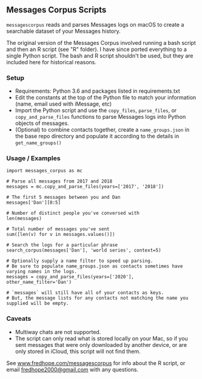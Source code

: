## Messages Corpus Scripts

`messagescorpus` reads and parses Messages logs on macOS to create a searchable dataset of your Messages history.

The original version of the Messages Corpus involved running a bash script and then an R script (see "R" folder). I have since ported everything to a single Python script. The bash and R script shouldn't be used, but they are included here for historical reasons.

### Setup

- Requirements: Python 3.6 and packages listed in requirements.txt
- Edit the constants at the top of the Python file to match your information (name, email used with iMessage, etc)
- Import the Python script and use the `copy_files`, `parse_files`, or `copy_and_parse_files` functions to parse Messages logs into Python objects of messages.
- (Optional) to combine contacts together, create a `name_groups.json` in the base repo directory and populate it according to the details in `get_name_groups()`

### Usage / Examples

```
import messages_corpus as mc

# Parse all messages from 2017 and 2018
messages = mc.copy_and_parse_files(years=['2017', '2018'])

# The first 5 messages between you and Dan
messages['Dan'][0:5]

# Number of distinct people you've conversed with
len(messages)

# Total number of messages you've sent
sum([len(v) for v in messages.values()])

# Search the logs for a particular phrase
search_corpus(messages['Dan'], 'world series', context=5)

# Optionally supply a name filter to speed up parsing.
# Be sure to populate name_groups.json as contacts sometimes have varying names in the logs.
messages = copy_and_parse_files(years=['2020'], other_name_filter='Dan')

# `messages` will still have all of your contacts as keys.
# But, the message lists for any contacts not matching the name you supplied will be empty.
```

### Caveats

- Multiway chats are not supported.
- The script can only read what is stored locally on your Mac, so if you sent messages that were only downloaded by another device, or are only stored in iCloud, this script will not find them.

See www.fredhope.com/messagescorpus for info about the R script, or email fredhope2000@gmail.com with any questions.